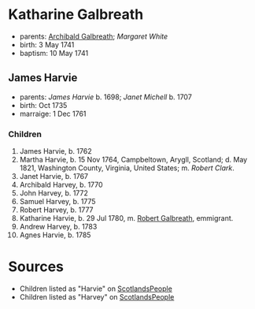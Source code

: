 # Katharine Galbreath

- parents: [Archibald Galbreath](galbreath-archibald-1708.md); *Margaret White*
- birth: 3 May 1741
- baptism: 10 May 1741

## James Harvie

- parents: *James Harvie* b. 1698; *Janet Michell* b. 1707
- birth: Oct 1735
- marraige: 1 Dec 1761

### Children

1. James Harvie, b. 1762
2. Martha Harvie, b. 15 Nov 1764, Campbeltown, Arygll, Scotland; d. May 1821, Washington County, Virginia, United States; m. *Robert Clark*.
3. Janet Harvie, b. 1767
4. Archibald Harvey, b. 1770
5. John Harvey, b. 1772
6. Samuel Harvey, b. 1775
7. Robert Harvey, b. 1777
8. Katharine Harvie, b. 29 Jul 1780, m. [Robert Galbreath](galbreath-robert-1778.md), emmigrant.
9. Andrew Harvey, b. 1783
10. Agnes Harvie, b. 1785

# Sources

- Children listed as "Harvie" on [ScotlandsPeople](https://www.scotlandspeople.gov.uk/record-results?search_type=people&event=%28B%20OR%20C%20OR%20S%29&record_type%5B0%5D=opr_births&church_type=Old%20Parish%20Registers&dl_cat=church&dl_rec=church-births-baptisms&surname=Harvie&surname_so=exact&forename_so=syn&from_year=1762&to_year=1785&parent_names=Harvie&parent_names_so=exact&parent_name_two=galbreath&parent_name_two_so=exact&county=ARGYLL&record=Church%20of%20Scotland%20%28old%20parish%20registers%29%20Roman%20Catholic%20Church%20Other%20churches&rd_real_name%5B0%5D=CAMPBELTOWN%20%28LANDWARD%29%20OR%20CAMPBELTOWN%20%28BURGH%29%20OR%20CAMPBELTOWN&rd_display_name%5B0%5D=CAMPBELTOWN%20%28LANDWARD%29%7CCAMPBELTOWN%20%28BURGH%29%7CCAMPBELTOWN_CAMPBELTOWN&rd_label%5B0%5D=CAMPBELTOWN&rd_name%5B0%5D=CAMPBELTOWN%20%2ALANDWARD%2A%20OR%20CAMPBELTOWN%20%2ABURGH%2A%20OR%20CAMPBELTOWN&sort=asc&order=Date&field=year)
- Children listed as "Harvey" on [ScotlandsPeople](https://www.scotlandspeople.gov.uk/record-results?search_type=people&event=%28B%20OR%20C%20OR%20S%29&record_type%5B0%5D=opr_births&church_type=Old%20Parish%20Registers&dl_cat=church&dl_rec=church-births-baptisms&surname=Harvey&surname_so=exact&forename_so=syn&from_year=1762&to_year=1785&parent_names=Harvey&parent_names_so=exact&parent_name_two=galbreath&parent_name_two_so=exact&county=ARGYLL&record=Church%20of%20Scotland%20%28old%20parish%20registers%29%20Roman%20Catholic%20Church%20Other%20churches&rd_real_name%5B0%5D=CAMPBELTOWN%20%28LANDWARD%29%20OR%20CAMPBELTOWN%20%28BURGH%29%20OR%20CAMPBELTOWN&rd_display_name%5B0%5D=CAMPBELTOWN%20%28LANDWARD%29%7CCAMPBELTOWN%20%28BURGH%29%7CCAMPBELTOWN_CAMPBELTOWN&rd_label%5B0%5D=CAMPBELTOWN&rd_name%5B0%5D=CAMPBELTOWN%20%2ALANDWARD%2A%20OR%20CAMPBELTOWN%20%2ABURGH%2A%20OR%20CAMPBELTOWN)
